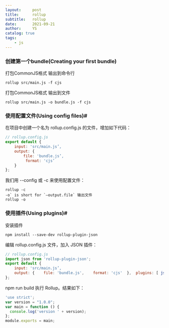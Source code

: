 ```yaml
---
layout:     post
title:      rollup
subtitle:   rollup
date:       2021-09-21
author:     YS
catalog: true
tags:
    - js
---
```


### 创建第一个bundle(Creating your first bundle)

打包CommonJS格式 输出到命令行
```shell
rollup src/main.js -f cjs
```

打包CommonJS格式 输出到文件
```shell
rollup src/main.js -o bundle.js -f cjs
```
### 使用配置文件(Using config files)#

在项目中创建一个名为 rollup.config.js 的文件，增加如下代码：

```js
// rollup.config.js
export default { 
    input: 'src/main.js’, 
    output: { 
        file: 'bundle.js’,
         format: 'cjs’ 
    }
};
```

我们用 --config 或 -c 来使用配置文件：
```shell
rollup -c
-o` is short for `—output.file` 输出文件
rollup -o 
```
### 使用插件(Using plugins)#

安装插件
```shell
npm install --save-dev rollup-plugin-json
```
编辑 rollup.config.js 文件，加入 JSON 插件：
```js
// rollup.config.js
import json from 'rollup-plugin-json';
export default {
    input: 'src/main.js’,  
    output: {    file: 'bundle.js',    format: 'cjs'  },  plugins: [ json() ]
};
```
npm run build 执行 Rollup。结果如下：
```js
'use strict';
var version = "1.0.0";
var main = function () {
  console.log('version ' + version);
};
module.exports = main;
```